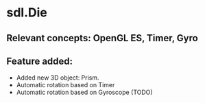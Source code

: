 # sdl.Die

## Relevant concepts: OpenGL ES, Timer, Gyro 

## Feature added:
- Added new 3D object: Prism.
- Automatic rotation based on Timer
- Automatic rotation based on Gyroscope (TODO)
